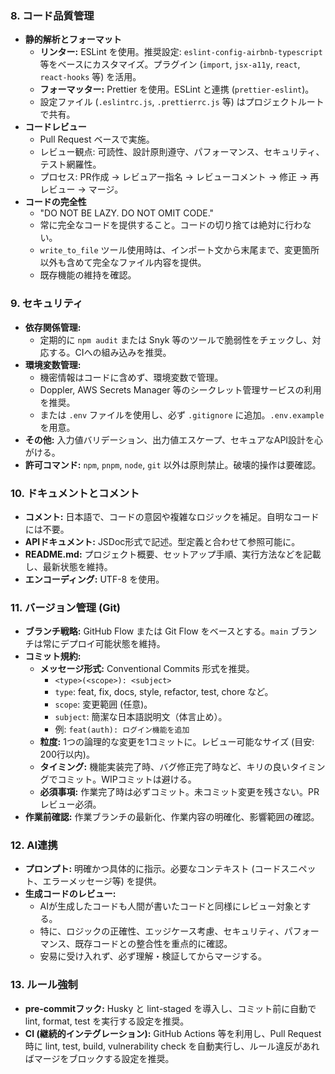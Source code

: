 ### 8. コード品質管理
- **静的解析とフォーマット**
  - **リンター:** ESLint を使用。推奨設定: `eslint-config-airbnb-typescript` 等をベースにカスタマイズ。プラグイン (`import`, `jsx-a11y`, `react`, `react-hooks` 等) を活用。
  - **フォーマッター:** Prettier を使用。ESLint と連携 (`prettier-eslint`)。
  - 設定ファイル (`.eslintrc.js`, `.prettierrc.js` 等) はプロジェクトルートで共有。
- **コードレビュー**
  - Pull Request ベースで実施。
  - レビュー観点: 可読性、設計原則遵守、パフォーマンス、セキュリティ、テスト網羅性。
  - プロセス: PR作成 → レビュアー指名 → レビューコメント → 修正 → 再レビュー → マージ。
- **コードの完全性**
  - "DO NOT BE LAZY. DO NOT OMIT CODE."
  - 常に完全なコードを提供すること。コードの切り捨ては絶対に行わない。
  - `write_to_file` ツール使用時は、インポート文から末尾まで、変更箇所以外も含めて完全なファイル内容を提供。
  - 既存機能の維持を確認。

### 9. セキュリティ
- **依存関係管理:**
  - 定期的に `npm audit` または Snyk 等のツールで脆弱性をチェックし、対応する。CIへの組み込みを推奨。
- **環境変数管理:**
  - 機密情報はコードに含めず、環境変数で管理。
  - Doppler, AWS Secrets Manager 等のシークレット管理サービスの利用を推奨。
  - または `.env` ファイルを使用し、必ず `.gitignore` に追加。`.env.example` を用意。
- **その他:** 入力値バリデーション、出力値エスケープ、セキュアなAPI設計を心がける。
- **許可コマンド:** `npm`, `pnpm`, `node`, `git` 以外は原則禁止。破壊的操作は要確認。

### 10. ドキュメントとコメント
- **コメント:** 日本語で、コードの意図や複雑なロジックを補足。自明なコードには不要。
- **APIドキュメント:** JSDoc形式で記述。型定義と合わせて参照可能に。
- **README.md:** プロジェクト概要、セットアップ手順、実行方法などを記載し、最新状態を維持。
- **エンコーディング:** UTF-8 を使用。

### 11. バージョン管理 (Git)
- **ブランチ戦略:** GitHub Flow または Git Flow をベースとする。`main` ブランチは常にデプロイ可能状態を維持。
- **コミット規約:**
  - **メッセージ形式:** Conventional Commits 形式を推奨。
    - `<type>(<scope>): <subject>`
    - `type`: feat, fix, docs, style, refactor, test, chore など。
    - `scope`: 変更範囲 (任意)。
    - `subject`: 簡潔な日本語説明文（体言止め）。
    - 例: `feat(auth): ログイン機能を追加`
  - **粒度:** 1つの論理的な変更を1コミットに。レビュー可能なサイズ (目安: 200行以内)。
  - **タイミング:** 機能実装完了時、バグ修正完了時など、キリの良いタイミングでコミット。WIPコミットは避ける。
  - **必須事項:** 作業完了時は必ずコミット。未コミット変更を残さない。PRレビュー必須。
- **作業前確認:** 作業ブランチの最新化、作業内容の明確化、影響範囲の確認。

### 12. AI連携
- **プロンプト:** 明確かつ具体的に指示。必要なコンテキスト (コードスニペット、エラーメッセージ等) を提供。
- **生成コードのレビュー:**
  - AIが生成したコードも人間が書いたコードと同様にレビュー対象とする。
  - 特に、ロジックの正確性、エッジケース考慮、セキュリティ、パフォーマンス、既存コードとの整合性を重点的に確認。
  - 安易に受け入れず、必ず理解・検証してからマージする。

### 13. ルール強制
- **pre-commitフック:** Husky と lint-staged を導入し、コミット前に自動で lint, format, test を実行する設定を推奨。
- **CI (継続的インテグレーション):** GitHub Actions 等を利用し、Pull Request 時に lint, test, build, vulnerability check を自動実行し、ルール違反があればマージをブロックする設定を推奨。